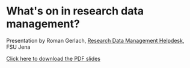 # What's on in research data management?

Presentation by Roman Gerlach, [Research Data Management Helpdesk](https://www.researchdata.uni-jena.de/en/), FSU Jena

[Click here to download the PDF slides](https://github.com/rrdm-shh/rrdm-shh.github.io/raw/master/day1/20200129_MPG_SHH_workshop_GerlachR.pdf)


